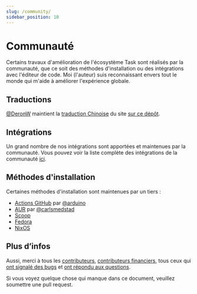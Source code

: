 ```yaml
---
slug: /community/
sidebar_position: 10
---
```


# Communauté

Certains travaux d'amélioration de l'écosystème Task sont réalisés par la communauté, que ce soit des méthodes d'installation ou des intégrations avec l'éditeur de code. Moi (l'auteur) suis reconnaissant envers tout le monde qui m'aide à améliorer l'expérience globale.

## Traductions

[@DeronW](https://github.com/DeronW) maintient la [traduction Chinoise](https://task-zh.readthedocs.io/zh_CN/latest/) du site [sur ce dépôt](https://github.com/DeronW/task).

## Intégrations

Un grand nombre de nos intégrations sont apportées et maintenues par la communauté. Vous pouvez voir la liste complète des intégrations de la communauté [ici](/integrations#community-integrations).

## Méthodes d'installation

Certaines méthodes d'installation sont maintenues par un tiers :

- [Actions GitHub](https://github.com/arduino/setup-task) par [@arduino](https://github.com/arduino)
- [AUR](https://aur.archlinux.org/packages/go-task-bin) par [@carlsmedstad](https://github.com/carlsmedstad)
- [Scoop](https://github.com/ScoopInstaller/Main/blob/master/bucket/task.json)
- [Fedora](https://packages.fedoraproject.org/pkgs/golang-github-task/go-task/)
- [NixOS](https://github.com/NixOS/nixpkgs/blob/master/pkgs/development/tools/go-task/default.nix)

## Plus d’infos

Aussi, merci à tous les [contributeurs](https://github.com/go-task/task/graphs/contributors), [contributeurs financiers](https://opencollective.com/task), tous ceux qui [ont signalé des bugs](https://github.com/go-task/task/issues?q=is%3Aissue) et [ont répondu aux questions](https://github.com/go-task/task/discussions).

Si vous voyez quelque chose qui manque dans ce document, veuillez soumettre une pull request.
